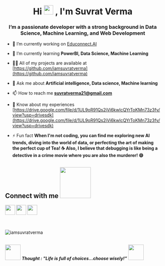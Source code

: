 <h1 align="center">Hi <img src = "https://raw.githubusercontent.com/MartinHeinz/MartinHeinz/master/wave.gif" width = 30px> , I'm Suvrat Verma</h1>

<h3 align="center">I’m a passionate developer with a strong background in Data Science, Machine Learning, and Web Development</h3>

- 🔭 I’m currently working on [Educonnect.AI](https://github.com/iamsuvratverma/Educonnect-AI)

- 🌱 I’m currently learning **PowerBI, Data Science, Machine Learning**

- 👨‍💻 All of my projects are available at [https://github.com/iamsuvratverma](https://github.com/iamsuvratverma)

- 💬 Ask me about **Artificial intelligence, Data science, Machine learning**

- 📫 How to reach me **suvratverma21@gmail.com**

- 📄 Know about my experiences [https://drive.google.com/file/d/1UL9oR91Qs2iVi6kwlcQYrToKMn73z3fv/view?usp=drivesdk](https://drive.google.com/file/d/1UL9oR91Qs2iVi6kwlcQYrToKMn73z3fv/view?usp=drivesdk)

- ⚡ Fun fact **When I'm not coding, you can find me exploring new AI trends, diving into the world of data, or perfecting the art of making the perfect cup of Tea! ☕ Also, I believe that debugging is like being a detective in a crime movie where you are also the murderer! 😄**

<h2> Connect with me <img src='https://raw.githubusercontent.com/ShahriarShafin/ShahriarShafin/main/Assets/handshake.gif' width="100px"> </h2>
<a href = 'https://www.linkedin.com/in/suvrat-verma-698484260/'> <img width = '32px' align= 'center' src="https://raw.githubusercontent.com/rahulbanerjee26/githubAboutMeGenerator/main/icons/linked-in-alt.svg"/></a> 
<a href = 'https://x.com/SuvratVerma1?t=I4tJiejSEujdXDUym60Zfw&s=09'> <img width = '32px' align= 'center' src="https://raw.githubusercontent.com/rahulbanerjee26/githubAboutMeGenerator/main/icons/twitter.svg"/></a> 
<a href = 'https://github.com/iamsuvratverma'> <img width = '32px' align= 'center' src="https://raw.githubusercontent.com/rahulbanerjee26/githubAboutMeGenerator/main/icons/github.svg"/></a>
<br>
<br>
  <br>

<p><img align="center" src="https://github-readme-stats.vercel.app/api/top-langs?username=iamsuvratverma&show_icons=true&locale=en&layout=compact" alt="iamsuvratverma" /></p>

  <br>
  <img src="https://media.giphy.com/media/gH3LO09IOiZIqePwv9/giphy.gif" width="50" /> <b><i align="center">Thought : "Life is full of choices…choose wisely!”</i></b> <img src="https://media.giphy.com/media/qjqUcgIyRjsl2/giphy.gif" width="50" />
